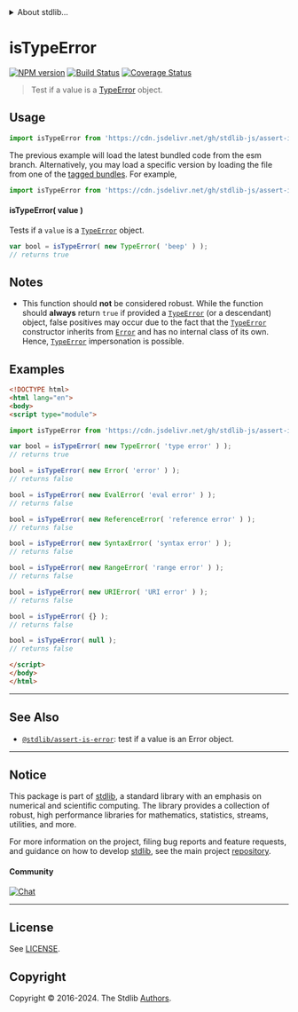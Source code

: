 <!--

@license Apache-2.0

Copyright (c) 2018 The Stdlib Authors.

Licensed under the Apache License, Version 2.0 (the "License");
you may not use this file except in compliance with the License.
You may obtain a copy of the License at

   http://www.apache.org/licenses/LICENSE-2.0

Unless required by applicable law or agreed to in writing, software
distributed under the License is distributed on an "AS IS" BASIS,
WITHOUT WARRANTIES OR CONDITIONS OF ANY KIND, either express or implied.
See the License for the specific language governing permissions and
limitations under the License.

-->


<details>
  <summary>
    About stdlib...
  </summary>
  <p>We believe in a future in which the web is a preferred environment for numerical computation. To help realize this future, we've built stdlib. stdlib is a standard library, with an emphasis on numerical and scientific computation, written in JavaScript (and C) for execution in browsers and in Node.js.</p>
  <p>The library is fully decomposable, being architected in such a way that you can swap out and mix and match APIs and functionality to cater to your exact preferences and use cases.</p>
  <p>When you use stdlib, you can be absolutely certain that you are using the most thorough, rigorous, well-written, studied, documented, tested, measured, and high-quality code out there.</p>
  <p>To join us in bringing numerical computing to the web, get started by checking us out on <a href="https://github.com/stdlib-js/stdlib">GitHub</a>, and please consider <a href="https://opencollective.com/stdlib">financially supporting stdlib</a>. We greatly appreciate your continued support!</p>
</details>

# isTypeError

[![NPM version][npm-image]][npm-url] [![Build Status][test-image]][test-url] [![Coverage Status][coverage-image]][coverage-url] <!-- [![dependencies][dependencies-image]][dependencies-url] -->

> Test if a value is a [TypeError][mdn-type-error] object.

<!-- Section to include introductory text. Make sure to keep an empty line after the intro `section` element and another before the `/section` close. -->

<section class="intro">

</section>

<!-- /.intro -->

<!-- Package usage documentation. -->



<section class="usage">

## Usage

```javascript
import isTypeError from 'https://cdn.jsdelivr.net/gh/stdlib-js/assert-is-type-error@esm/index.mjs';
```
The previous example will load the latest bundled code from the esm branch. Alternatively, you may load a specific version by loading the file from one of the [tagged bundles](https://github.com/stdlib-js/assert-is-type-error/tags). For example,

```javascript
import isTypeError from 'https://cdn.jsdelivr.net/gh/stdlib-js/assert-is-type-error@v0.2.1-esm/index.mjs';
```

#### isTypeError( value )

Tests if a `value` is a [`TypeError`][mdn-type-error] object.

```javascript
var bool = isTypeError( new TypeError( 'beep' ) );
// returns true
```

</section>

<!-- /.usage -->

<!-- Package usage notes. Make sure to keep an empty line after the `section` element and another before the `/section` close. -->

<section class="notes">

## Notes

-   This function should **not** be considered robust. While the function should **always** return `true` if provided a [`TypeError`][mdn-type-error] (or a descendant) object, false positives may occur due to the fact that the [`TypeError`][mdn-type-error] constructor inherits from [`Error`][mdn-error] and has no internal class of its own. Hence, [`TypeError`][mdn-type-error] impersonation is possible.

</section>

<!-- /.notes -->

<!-- Package usage examples. -->

<section class="examples">

## Examples

<!-- eslint no-undef: "error" -->

```html
<!DOCTYPE html>
<html lang="en">
<body>
<script type="module">

import isTypeError from 'https://cdn.jsdelivr.net/gh/stdlib-js/assert-is-type-error@esm/index.mjs';

var bool = isTypeError( new TypeError( 'type error' ) );
// returns true

bool = isTypeError( new Error( 'error' ) );
// returns false

bool = isTypeError( new EvalError( 'eval error' ) );
// returns false

bool = isTypeError( new ReferenceError( 'reference error' ) );
// returns false

bool = isTypeError( new SyntaxError( 'syntax error' ) );
// returns false

bool = isTypeError( new RangeError( 'range error' ) );
// returns false

bool = isTypeError( new URIError( 'URI error' ) );
// returns false

bool = isTypeError( {} );
// returns false

bool = isTypeError( null );
// returns false

</script>
</body>
</html>
```

</section>

<!-- /.examples -->

<!-- Section to include cited references. If references are included, add a horizontal rule *before* the section. Make sure to keep an empty line after the `section` element and another before the `/section` close. -->

<section class="references">

</section>

<!-- /.references -->

<!-- Section for related `stdlib` packages. Do not manually edit this section, as it is automatically populated. -->

<section class="related">

* * *

## See Also

-   <span class="package-name">[`@stdlib/assert-is-error`][@stdlib/assert/is-error]</span><span class="delimiter">: </span><span class="description">test if a value is an Error object.</span>

</section>

<!-- /.related -->

<!-- Section for all links. Make sure to keep an empty line after the `section` element and another before the `/section` close. -->


<section class="main-repo" >

* * *

## Notice

This package is part of [stdlib][stdlib], a standard library with an emphasis on numerical and scientific computing. The library provides a collection of robust, high performance libraries for mathematics, statistics, streams, utilities, and more.

For more information on the project, filing bug reports and feature requests, and guidance on how to develop [stdlib][stdlib], see the main project [repository][stdlib].

#### Community

[![Chat][chat-image]][chat-url]

---

## License

See [LICENSE][stdlib-license].


## Copyright

Copyright &copy; 2016-2024. The Stdlib [Authors][stdlib-authors].

</section>

<!-- /.stdlib -->

<!-- Section for all links. Make sure to keep an empty line after the `section` element and another before the `/section` close. -->

<section class="links">

[npm-image]: http://img.shields.io/npm/v/@stdlib/assert-is-type-error.svg
[npm-url]: https://npmjs.org/package/@stdlib/assert-is-type-error

[test-image]: https://github.com/stdlib-js/assert-is-type-error/actions/workflows/test.yml/badge.svg?branch=v0.2.1
[test-url]: https://github.com/stdlib-js/assert-is-type-error/actions/workflows/test.yml?query=branch:v0.2.1

[coverage-image]: https://img.shields.io/codecov/c/github/stdlib-js/assert-is-type-error/main.svg
[coverage-url]: https://codecov.io/github/stdlib-js/assert-is-type-error?branch=main

<!--

[dependencies-image]: https://img.shields.io/david/stdlib-js/assert-is-type-error.svg
[dependencies-url]: https://david-dm.org/stdlib-js/assert-is-type-error/main

-->

[chat-image]: https://img.shields.io/gitter/room/stdlib-js/stdlib.svg
[chat-url]: https://app.gitter.im/#/room/#stdlib-js_stdlib:gitter.im

[stdlib]: https://github.com/stdlib-js/stdlib

[stdlib-authors]: https://github.com/stdlib-js/stdlib/graphs/contributors

[umd]: https://github.com/umdjs/umd
[es-module]: https://developer.mozilla.org/en-US/docs/Web/JavaScript/Guide/Modules

[deno-url]: https://github.com/stdlib-js/assert-is-type-error/tree/deno
[deno-readme]: https://github.com/stdlib-js/assert-is-type-error/blob/deno/README.md
[umd-url]: https://github.com/stdlib-js/assert-is-type-error/tree/umd
[umd-readme]: https://github.com/stdlib-js/assert-is-type-error/blob/umd/README.md
[esm-url]: https://github.com/stdlib-js/assert-is-type-error/tree/esm
[esm-readme]: https://github.com/stdlib-js/assert-is-type-error/blob/esm/README.md
[branches-url]: https://github.com/stdlib-js/assert-is-type-error/blob/main/branches.md

[stdlib-license]: https://raw.githubusercontent.com/stdlib-js/assert-is-type-error/main/LICENSE

[mdn-error]: https://developer.mozilla.org/en-US/docs/Web/JavaScript/Reference/Global_Objects/Error

[mdn-type-error]: https://developer.mozilla.org/en-US/docs/Web/JavaScript/Reference/Global_Objects/TypeError

<!-- <related-links> -->

[@stdlib/assert/is-error]: https://github.com/stdlib-js/assert-is-error/tree/esm

<!-- </related-links> -->

</section>

<!-- /.links -->
